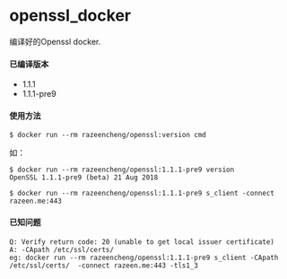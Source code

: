 # openssl_docker
编译好的Openssl docker.

#### 已编译版本
- 1.1.1
- 1.1.1-pre9


#### 使用方法

```
$ docker run --rm razeencheng/openssl:version cmd
```

如：

```
$ docker run --rm razeencheng/openssl:1.1.1-pre9 version
OpenSSL 1.1.1-pre9 (beta) 21 Aug 2018

$ docker run --rm razeencheng/openssl:1.1.1-pre9 s_client -connect razeen.me:443
```

#### 已知问题

```
Q: Verify return code: 20 (unable to get local issuer certificate)
A: -CApath /etc/ssl/certs/ 
eg: docker run --rm razeencheng/openssl:1.1.1-pre9 s_client -CApath /etc/ssl/certs/  -connect razeen.me:443 -tls1_3
```
